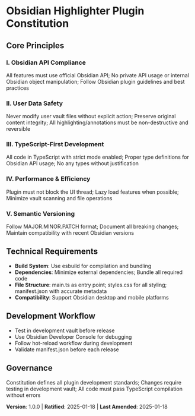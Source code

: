 # Obsidian Highlighter Plugin Constitution

## Core Principles

### I. Obsidian API Compliance
All features must use official Obsidian API; No private API usage or internal Obsidian object manipulation; Follow Obsidian plugin guidelines and best practices

### II. User Data Safety
Never modify user vault files without explicit action; Preserve original content integrity; All highlighting/annotations must be non-destructive and reversible

### III. TypeScript-First Development
All code in TypeScript with strict mode enabled; Proper type definitions for Obsidian API usage; No any types without justification

### IV. Performance & Efficiency
Plugin must not block the UI thread; Lazy load features when possible; Minimize vault scanning and file operations

### V. Semantic Versioning
Follow MAJOR.MINOR.PATCH format; Document all breaking changes; Maintain compatibility with recent Obsidian versions

## Technical Requirements

- **Build System**: Use esbuild for compilation and bundling
- **Dependencies**: Minimize external dependencies; Bundle all required code
- **File Structure**: main.ts as entry point; styles.css for all styling; manifest.json with accurate metadata
- **Compatibility**: Support Obsidian desktop and mobile platforms

## Development Workflow

- Test in development vault before release
- Use Obsidian Developer Console for debugging
- Follow hot-reload workflow during development
- Validate manifest.json before each release

## Governance

Constitution defines all plugin development standards; Changes require testing in development vault; All code must pass TypeScript compilation without errors

**Version**: 1.0.0 | **Ratified**: 2025-01-18 | **Last Amended**: 2025-01-18